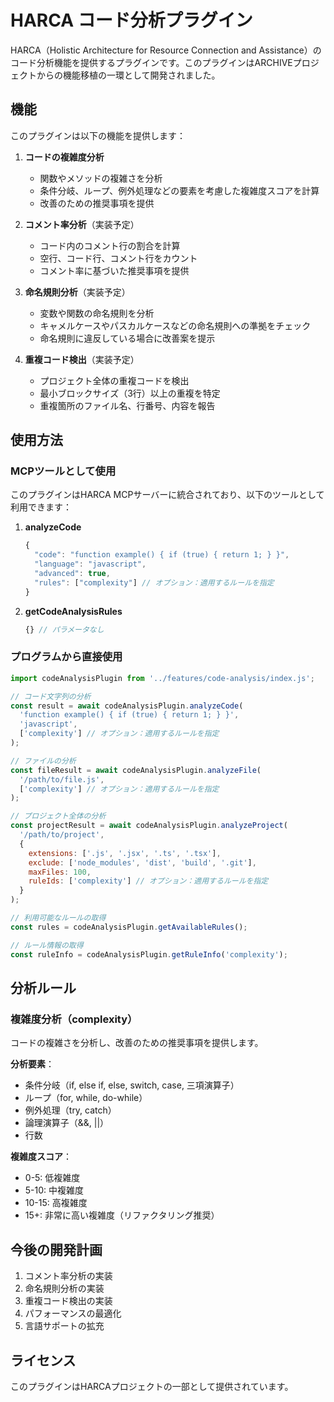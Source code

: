 # HARCA コード分析プラグイン

HARCA（Holistic Architecture for Resource Connection and Assistance）のコード分析機能を提供するプラグインです。このプラグインはARCHIVEプロジェクトからの機能移植の一環として開発されました。

## 機能

このプラグインは以下の機能を提供します：

1. **コードの複雑度分析**
   - 関数やメソッドの複雑さを分析
   - 条件分岐、ループ、例外処理などの要素を考慮した複雑度スコアを計算
   - 改善のための推奨事項を提供

2. **コメント率分析**（実装予定）
   - コード内のコメント行の割合を計算
   - 空行、コード行、コメント行をカウント
   - コメント率に基づいた推奨事項を提供

3. **命名規則分析**（実装予定）
   - 変数や関数の命名規則を分析
   - キャメルケースやパスカルケースなどの命名規則への準拠をチェック
   - 命名規則に違反している場合に改善案を提示

4. **重複コード検出**（実装予定）
   - プロジェクト全体の重複コードを検出
   - 最小ブロックサイズ（3行）以上の重複を特定
   - 重複箇所のファイル名、行番号、内容を報告

## 使用方法

### MCPツールとして使用

このプラグインはHARCA MCPサーバーに統合されており、以下のツールとして利用できます：

1. **analyzeCode**
   ```javascript
   {
     "code": "function example() { if (true) { return 1; } }",
     "language": "javascript",
     "advanced": true,
     "rules": ["complexity"] // オプション：適用するルールを指定
   }
   ```

2. **getCodeAnalysisRules**
   ```javascript
   {} // パラメータなし
   ```

### プログラムから直接使用

```javascript
import codeAnalysisPlugin from '../features/code-analysis/index.js';

// コード文字列の分析
const result = await codeAnalysisPlugin.analyzeCode(
  'function example() { if (true) { return 1; } }',
  'javascript',
  ['complexity'] // オプション：適用するルールを指定
);

// ファイルの分析
const fileResult = await codeAnalysisPlugin.analyzeFile(
  '/path/to/file.js',
  ['complexity'] // オプション：適用するルールを指定
);

// プロジェクト全体の分析
const projectResult = await codeAnalysisPlugin.analyzeProject(
  '/path/to/project',
  {
    extensions: ['.js', '.jsx', '.ts', '.tsx'],
    exclude: ['node_modules', 'dist', 'build', '.git'],
    maxFiles: 100,
    ruleIds: ['complexity'] // オプション：適用するルールを指定
  }
);

// 利用可能なルールの取得
const rules = codeAnalysisPlugin.getAvailableRules();

// ルール情報の取得
const ruleInfo = codeAnalysisPlugin.getRuleInfo('complexity');
```

## 分析ルール

### 複雑度分析（complexity）

コードの複雑さを分析し、改善のための推奨事項を提供します。

**分析要素**：
- 条件分岐（if, else if, else, switch, case, 三項演算子）
- ループ（for, while, do-while）
- 例外処理（try, catch）
- 論理演算子（&&, ||）
- 行数

**複雑度スコア**：
- 0-5: 低複雑度
- 5-10: 中複雑度
- 10-15: 高複雑度
- 15+: 非常に高い複雑度（リファクタリング推奨）

## 今後の開発計画

1. コメント率分析の実装
2. 命名規則分析の実装
3. 重複コード検出の実装
4. パフォーマンスの最適化
5. 言語サポートの拡充

## ライセンス

このプラグインはHARCAプロジェクトの一部として提供されています。
